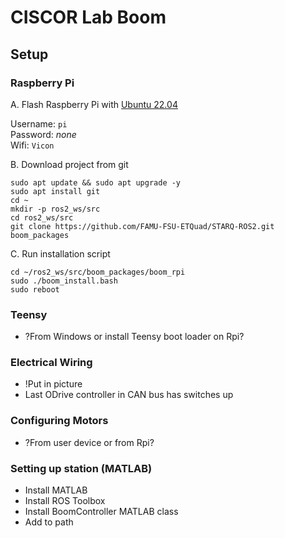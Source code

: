 # CISCOR Lab Boom

## Setup

### Raspberry Pi ###
A. Flash Raspberry Pi with [Ubuntu 22.04](https://ubuntu.com/raspberry-pi)

Username: `pi`\
Password: *none*\
Wifi: `Vicon`

B. Download project from git

```
sudo apt update && sudo apt upgrade -y
sudo apt install git
cd ~
mkdir -p ros2_ws/src
cd ros2_ws/src
git clone https://github.com/FAMU-FSU-ETQuad/STARQ-ROS2.git boom_packages
```

C. Run installation script

```
cd ~/ros2_ws/src/boom_packages/boom_rpi
sudo ./boom_install.bash
sudo reboot
```

### Teensy ###

- ?From Windows or install Teensy boot loader on Rpi?

### Electrical Wiring ##

- !Put in picture
- Last ODrive controller in CAN bus has switches up

### Configuring Motors ###

- ?From user device or from Rpi?

### Setting up station (MATLAB) ###

- Install MATLAB
- Install ROS Toolbox
- Install BoomController MATLAB class
- Add to path